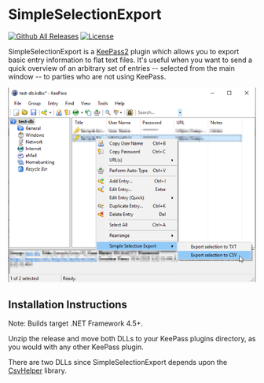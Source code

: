 # SimpleSelectionExport
[![Github All Releases](https://img.shields.io/github/downloads/markjszy/SimpleSelectionExport/total)](https://github.com/markjszy/SimpleSelectionExport/releases)
[![License](https://img.shields.io/github/license/markjszy/SimpleSelectionExport)](https://github.com/markjszy/SimpleSelectionExport/blob/master/LICENSE)

SimpleSelectionExport is a [KeePass2](https://keepass.info) plugin which allows you to export basic entry 
information to flat text files. It's useful when you want to send a quick overview of an arbitrary set of 
entries -- selected from the main window -- to parties who are not using KeePass.

![Screenshot](screenshot.png)

## Installation Instructions

Note: Builds target .NET Framework 4.5+.

Unzip the release and move both DLLs to your KeePass plugins directory, as you would with any other KeePass plugin.

There are two DLLs since SimpleSelectionExport depends upon the [CsvHelper](https://github.com/JoshClose/CsvHelper) library.